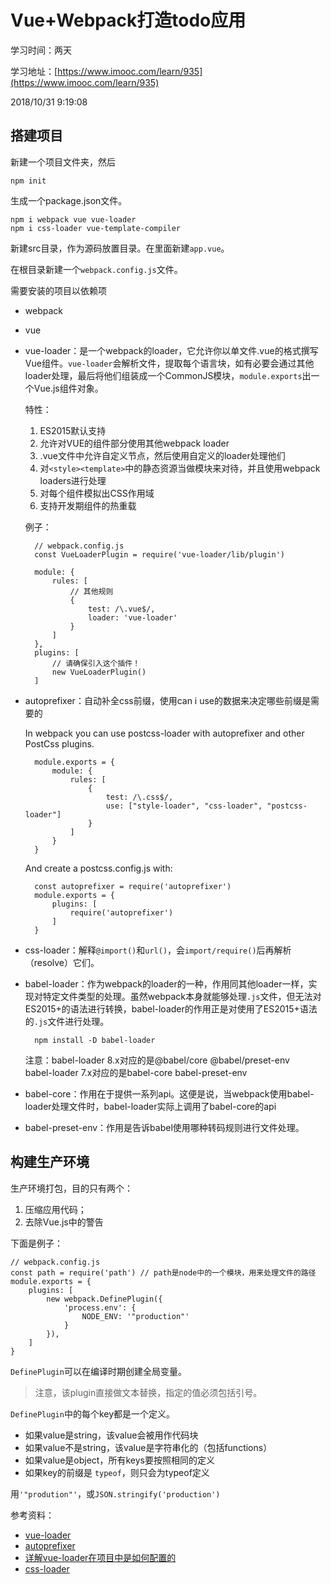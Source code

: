 # Vue+Webpack打造todo应用 #
学习时间：两天

学习地址：[https://www.imooc.com/learn/935](https://www.imooc.com/learn/935)

2018/10/31 9:19:08 

## 搭建项目 ##
新建一个项目文件夹，然后

	npm init
生成一个package.json文件。

	npm i webpack vue vue-loader
	npm i css-loader vue-template-compiler
新建src目录，作为源码放置目录。在里面新建`app.vue`。

在根目录新建一个`webpack.config.js`文件。

需要安装的项目以依赖项

- webpack
- vue
- vue-loader：是一个webpack的loader，它允许你以单文件.vue的格式撰写Vue组件。`vue-loader`会解析文件，提取每个语言块，如有必要会通过其他loader处理，最后将他们组装成一个CommonJS模块，`module.exports`出一个Vue.js组件对象。

	特性：

	1. ES2015默认支持
	2. 允许对VUE的组件部分使用其他webpack loader
	3. .vue文件中允许自定义节点，然后使用自定义的loader处理他们
	4. 对`<style><template>`中的静态资源当做模块来对待，并且使用webpack loaders进行处理
	5. 对每个组件模拟出CSS作用域
	6. 支持开发期组件的热重载

	例子：


		// webpack.config.js
		const VueLoaderPlugin = require('vue-loader/lib/plugin')

		module: {
			rules: [
				// 其他规则
				{
        			test: /\.vue$/,
            		loader: 'vue-loader'
        		}
			]
		},
		plugins: [
			// 请确保引入这个插件！
			new VueLoaderPlugin()
		]
- autoprefixer：自动补全css前缀，使用can i use的数据来决定哪些前缀是需要的

	In webpack you can use postcss-loader with autoprefixer and other PostCss plugins.

		module.exports = {
			module: {
				rules: [
					{
						test: /\.css$/,
						use: ["style-loader", "css-loader", "postcss-loader"]
					}
				]
			}
		}
	And create a postcss.config.js with:
	
		const autoprefixer = require('autoprefixer')
		module.exports = {
			plugins: [
				require('autoprefixer')
			]
		}
- css-loader：解释`@import()`和`url()`，会`import/require()`后再解析（resolve）它们。
- babel-loader：作为webpack的loader的一种，作用同其他loader一样，实现对特定文件类型的处理。虽然webpack本身就能够处理`.js`文件，但无法对ES2015+的语法进行转换，babel-loader的作用正是对使用了ES2015+语法的`.js`文件进行处理。

		npm install -D babel-loader
	注意：babel-loader 8.x对应的是@babel/core @babel/preset-env  
		 babel-loader 7.x对应的是babel-core babel-preset-env
- babel-core：作用在于提供一系列api。这便是说，当webpack使用babel-loader处理文件时，babel-loader实际上调用了babel-core的api
- babel-preset-env：作用是告诉babel使用哪种转码规则进行文件处理。

## 构建生产环境 ##
生产环境打包，目的只有两个：

1. 压缩应用代码；
2. 去除Vue.js中的警告

下面是例子：

	// webpack.config.js
	const path = require('path') // path是node中的一个模块，用来处理文件的路径
	module.exports = {
		plugins: [
			new webpack.DefinePlugin({
				'process.env': {
					NODE_ENV: '"production"'
				}
			}),
		]
	}
`DefinePlugin`可以在编译时期创建全局变量。

> 注意，该plugin直接做文本替换，指定的值必须包括引号。

`DefinePlugin`中的每个key都是一个定义。

- 如果value是string，该value会被用作代码块
- 如果value不是string，该value是字符串化的（包括functions）
- 如果value是object，所有keys要按照相同的定义
- 如果key的前缀是	`typeof`，则只会为typeof定义

用`'"prodution"'`，或`JSON.stringify('production')`

参考资料：

- [vue-loader](https://vue-loader.vuejs.org/zh/#vue-loader-%E6%98%AF%E4%BB%80%E4%B9%88%EF%BC%9F)
- [autoprefixer](https://www.npmjs.com/package/autoprefixer)
- [详解vue-loader在项目中是如何配置的](https://www.jb51.net/article/141413.htm)
- [css-loader](https://www.webpackjs.com/loaders/css-loader/)